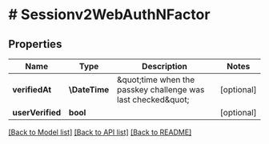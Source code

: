 # # Sessionv2WebAuthNFactor

## Properties

Name | Type | Description | Notes
------------ | ------------- | ------------- | -------------
**verifiedAt** | **\DateTime** | \&quot;time when the passkey challenge was last checked\&quot; | [optional]
**userVerified** | **bool** |  | [optional]

[[Back to Model list]](../../README.md#models) [[Back to API list]](../../README.md#endpoints) [[Back to README]](../../README.md)
